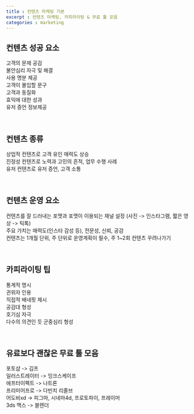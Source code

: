 ```yaml
---
title : 컨텐츠 마케팅 기본
excerpt : 컨텐츠 마케팅, 카피라이팅 & 무료 툴 모음
categories : marketing
---
```


## 컨텐츠 성공 요소
고객의 문제 공감  
불안심리 자극 및 해결  
사용 명분 제공  
고객이 몰입할 문구  
고객과 동질화  
효익에 대한 성과  
유저 증언 정보제공  

<br>

## 컨텐츠 종류
상업적 컨텐츠로 고객 유인 매력도 상승  
진정성 컨텐츠로 노력과 고민의 흔적, 업무 수행 사례  
유저 컨텐츠로 유저 증언, 고객 소통  

<br>

## 컨텐츠 운영 요소
컨텐츠를 잘 드러내는 포맷과 포맷이 이용되는 채널 설정 (사진 -> 인스타그램, 짧은 영상 -> 틱톡)  
주요 가치는 매력도(인스타 감성 등), 전문성, 신뢰, 공감  
컨텐츠는 1개월 단위, 주 단위로 운영계획이 필수, 주 1~2회 컨텐츠 꾸려나가기

<br>

## 카피라이팅 팁
통계적 명시  
귄위자 인용  
직접적 배네핏 제시  
공감대 형성  
호기심 자극  
다수의 의견인 듯 군중심리 형성

<br>

## 유료보다 괜찮은 무료 툴 모음
포토샵 -> 김프  
일러스트레이터 -> 잉크스케이프  
애프터이펙트 -> 나트론  
프리미어프로 -> 다빈치 리졸브  
어도비xd -> 피그마, 시네마4d, 프로토파이, 프레이머  
3ds 맥스 -> 블렌더
